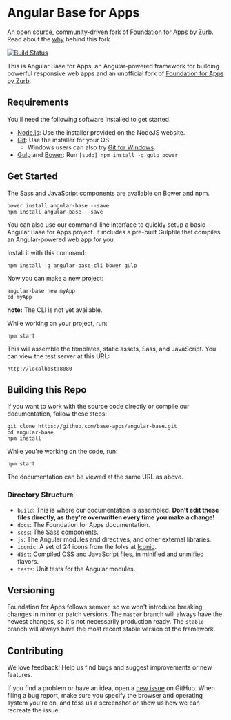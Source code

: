 # Angular Base for Apps

An open source, community-driven fork of [Foundation for Apps by Zurb](https://github.com/zurb/foundation-apps). Read about the [why](https://github.com/zurb/foundation-apps/issues/812) behind this fork.

[![Build Status](https://travis-ci.org/base-apps/angular-base.svg)](https://travis-ci.org/base-apps/angular-base)

This is Angular Base for Apps, an Angular-powered framework for building powerful responsive web apps and an unofficial fork of [Foundation for Apps by Zurb](https://github.com/zurb/foundation-apps).

## Requirements

You'll need the following software installed to get started.

  * [Node.js](http://nodejs.org): Use the installer provided on the NodeJS website.
  * [Git](http://git-scm.com/downloads): Use the installer for your OS.
    * Windows users can also try [Git for Windows](http://git-for-windows.github.io/).
  * [Gulp](http://gulpjs.com/) and [Bower](http://bower.io): Run `[sudo] npm install -g gulp bower`

## Get Started

The Sass and JavaScript components are available on Bower and npm.
```
bower install angular-base --save
npm install angular-base --save
```

You can also use our command-line interface to quickly setup a basic Angular Base for Apps project. It includes a pre-built Gulpfile that compiles an Angular-powered web app for you.

Install it with this command:
```
npm install -g angular-base-cli bower gulp
```

Now you can make a new project:
```
angular-base new myApp
cd myApp
```

**note:** The CLI is not yet available.

While working on your project, run:
```
npm start
```

This will assemble the templates, static assets, Sass, and JavaScript. You can view the test server at this URL:
```
http://localhost:8080
```

## Building this Repo

If you want to work with the source code directly or compile our documentation, follow these steps:
```
git clone https://github.com/base-apps/angular-base.git
cd angular-base
npm install
```

While you're working on the code, run:
```
npm start
```

The documentation can be viewed at the same URL as above.

### Directory Structure

* `build`: This is where our documentation is assembled. **Don't edit these files directly, as they're overwritten every time you make a change!**
* `docs`: The Foundation for Apps documentation.
* `scss`: The Sass components.
* `js`: The Angular modules and directives, and other external libraries.
* `iconic`: A set of 24 icons from the folks at [Iconic](https://useiconic.com/).
* `dist`: Compiled CSS and JavaScript files, in minified and unmified flavors.
* `tests`: Unit tests for the Angular modules.

## Versioning

Foundation for Apps follows semver, so we won't introduce breaking changes in minor or patch versions. The `master` branch will always have the newest changes, so it's not necessarily production ready. The `stable` branch will always have the most recent stable version of the framework.

## Contributing

We love feedback! Help us find bugs and suggest improvements or new features.

If you find a problem or have an idea, open a [new issue](https://github.com/base-apps/angular-base/issues) on GitHub. When filing a bug report, make sure you specify the browser and operating system you're on, and toss us a screenshot or show us how we can recreate the issue.
